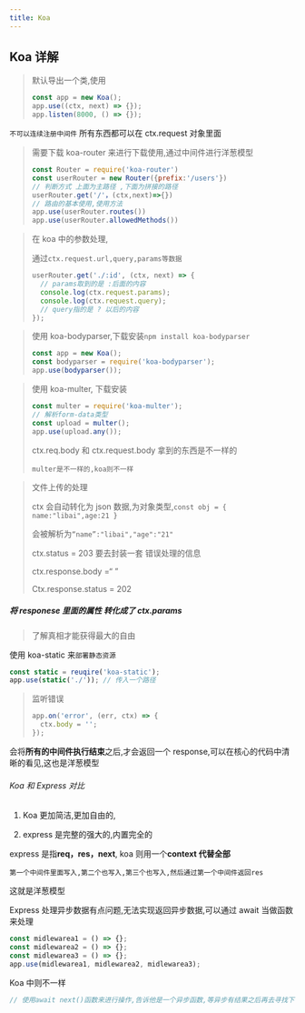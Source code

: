 ```yaml
---
title: Koa
---
```


## Koa 详解

> 默认导出一个类,使用
>
> ```js
> const app = new Koa();
> app.use((ctx, next) => {});
> app.listen(8000, () => {});
> ```

`不可以连续注册中间件` 所有东西都可以在 ctx.request 对象里面

> 需要下载 koa-router 来进行下载使用,通过中间件进行洋葱模型
>
> ```js
> const Router = require('koa-router')
> const userRouter = new Router({prefix:'/users'})
> // 判断方式 上面为主路径 ,下面为拼接的路径
> userRouter.get('/'，(ctx,next)=>{})
> // 路由的基本使用,使用方法
> app.use(userRouter.routes())
> app.use(userRouter.allowedMethods())
> ```

> 在 koa 中的参数处理,
>
> 通过`ctx.request.url,query,params等数据`
>
> ```js
> userRouter.get('./:id', (ctx, next) => {
> 	// params取到的是 :后面的内容
> 	console.log(ctx.request.params);
> 	console.log(ctx.request.query);
> 	// query指的是 ? 以后的内容
> });
> ```

> 使用 koa-bodyparser,下载安装`npm install koa-bodyparser`
>
> ```js
> const app = new Koa();
> const bodyparser = require('koa-bodyparser');
> app.use(bodyparser());
> ```

> 使用 koa-multer, 下载安装
>
> ```js
> const multer = require('koa-multer');
> // 解析form-data类型
> const upload = multer();
> app.use(upload.any());
> ```
>
> ctx.req.body 和 ctx.request.body 拿到的东西是不一样的
>
> `multer是不一样的,koa则不一样`

> 文件上传的处理
>
> ctx 会自动转化为 json 数据,为对象类型,`const obj = { name:"libai",age:21 }`
>
> 会被解析为`“name”:"libai","age":"21"`
>
> ctx.status = 203 要去封装一套 错误处理的信息
>
> ctx.response.body =“ ”
>
> Ctx.response.status = 202

##### 将 responese 里面的属性 转化成了 ctx.params

> 了解真相才能获得最大的自由

使用 koa-static 来`部署静态资源`

```js
const static = reuqire('koa-static');
app.use(static('./')); // 传入一个路径
```

> 监听错误
>
> ```js
> app.on('error', (err, ctx) => {
> 	ctx.body = '';
> });
> ```

会将**所有的中间件执行结束**之后,才会返回一个 response,可以在核心的代码中清晰的看见,这也是洋葱模型

###### Koa 和 Express 对比

1. Koa 更加简洁,更加自由的,

2. express 是完整的强大的,内置完全的

express 是指**req，res，next**, koa 则用一个**context 代替全部**

`第一个中间件里面写入,第二个也写入,第三个也写入,然后通过第一个中间件返回res`

这就是洋葱模型

Express 处理异步数据有点问题,无法实现返回异步数据,可以通过 await 当做函数来处理

```js
const midlewarea1 = () => {};
const midlewarea2 = () => {};
const midlewarea3 = () => {};
app.use(midlewarea1, midlewarea2, midlewarea3);
```

Koa 中则不一样

```js
// 使用await next()函数来进行操作,告诉他是一个异步函数,等异步有结果之后再去寻找下一步
```
